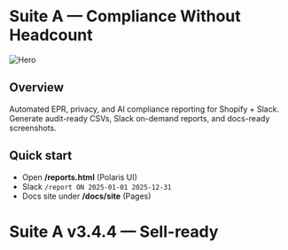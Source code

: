 # Suite A — Compliance Without Headcount

![Hero](docs/assets/hero.png)

## Overview
Automated EPR, privacy, and AI compliance reporting for Shopify + Slack. Generate audit-ready CSVs, Slack on-demand reports, and docs-ready screenshots.

## Quick start
- Open **/reports.html** (Polaris UI)
- Slack `/report ON 2025-01-01 2025-12-31`
- Docs site under **/docs/site** (Pages)

# Suite A v3.4.4 — Sell-ready
